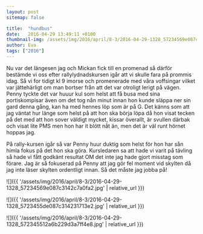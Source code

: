 ```yaml
---
layout: post
sitemap: false

title:  "hundbus"
date:   2016-04-29 13:49:11 +0100
thumbnail-img: /assets/img/2016/april/8-3/2016-04-29-1328_57234569e087c3142c7a0fa2.jpg
author: Eva
tags: ["2016"]
---
```


Nu var det längesen jag och Mickan fick till en promenad så därför bestämde vi oss efter rallylydnadskursen igår att vi skulle fara på prommis idag. Så vi for tidigt kl 9 imorse och promenerade med våra voffsingar vilket var jättehärligt om man bortser från att det var otroligt lerigt på vägen. Penny tyckte det var huuur kul som helst att få busa med sina portiskompisar även om det tog nån minut innan hon kunde släppa ner sin gard denna gång, kan ha med hennes löp som är på G. Det känns som att jag väntat hur länge som helst på att hon ska börja löpa då hon visat tecken på det med att hon sover väldigt mycket, kissar överallt, är svullen därbak och visat lite PMS men hon har it blött nåt än, men det är väl runt hörnet hoppas jag. 

På rally-kursen igår så var Penny huur duktig som helst för hon har sån himla fokus på det hon ska göra. Kursledaren sa att hade vi varit på tävling så hade vi fått godkänt resultat OM det inte jag hade gjort misstag som förare. Jag är så fokuserad på Penny att jag gör fel moment vid skylten då jag inte läser skylten ordentligt innan. Så det måste jag jobba på!

![]({{ '/assets/img/2016/april/8-3/2016-04-29-1328_57234569e087c3142c7a0fa2.jpg'  | relative_url }})

![]({{ '/assets/img/2016/april/8-3/2016-04-29-1328_5723455de087c314231713e2.jpg'  | relative_url }})

![]({{ '/assets/img/2016/april/8-3/2016-04-29-1328_572345512a6b229d3a7ff4e8.jpg'  | relative_url }})

